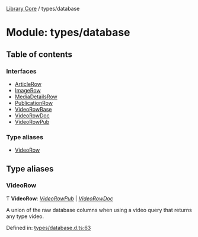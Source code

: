 [Library Core](../README.md) / types/database

# Module: types/database

## Table of contents

### Interfaces

- [ArticleRow](../interfaces/types_database.articlerow.md)
- [ImageRow](../interfaces/types_database.imagerow.md)
- [MediaDetailsRow](../interfaces/types_database.mediadetailsrow.md)
- [PublicationRow](../interfaces/types_database.publicationrow.md)
- [VideoRowBase](../interfaces/types_database.videorowbase.md)
- [VideoRowDoc](../interfaces/types_database.videorowdoc.md)
- [VideoRowPub](../interfaces/types_database.videorowpub.md)

### Type aliases

- [VideoRow](types_database.md#videorow)

## Type aliases

### VideoRow

Ƭ **VideoRow**: [*VideoRowPub*](../interfaces/types_database.videorowpub.md) \| [*VideoRowDoc*](../interfaces/types_database.videorowdoc.md)

A union of the raw database columns when using a video query that returns any type video.

Defined in: [types/database.d.ts:63](https://github.com/BenShelton/library-api/blob/master/packages/core/types/database.d.ts#L63)

